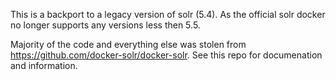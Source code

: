 This is a backport to a legacy version of solr (5.4). As the official solr docker no longer supports any versions less then 5.5.

Majority of the code and everything else was stolen from https://github.com/docker-solr/docker-solr. See this repo for documenation and information.

